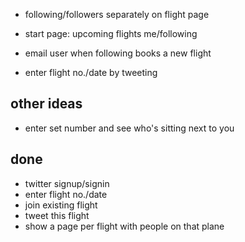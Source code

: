 * following/followers separately on flight page
* start page: upcoming flights me/following
* email user when following books a new flight

* enter flight no./date by tweeting

## other ideas
* enter set number and see who's sitting next to you


## done
* twitter signup/signin
* enter flight no./date
* join existing flight
* tweet this flight
* show a page per flight with people on that plane